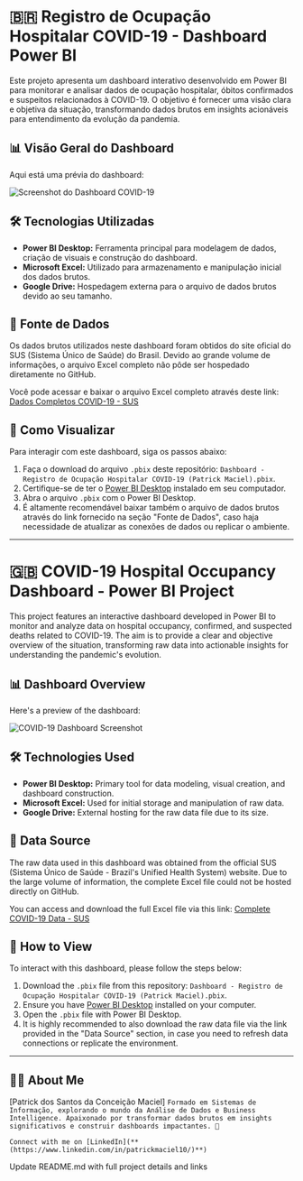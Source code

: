 # 🇧🇷 Registro de Ocupação Hospitalar COVID-19 - Dashboard Power BI

Este projeto apresenta um dashboard interativo desenvolvido em Power BI para monitorar e analisar dados de ocupação hospitalar, óbitos confirmados e suspeitos relacionados à COVID-19. O objetivo é fornecer uma visão clara e objetiva da situação, transformando dados brutos em insights acionáveis para entendimento da evolução da pandemia.

## 📊 Visão Geral do Dashboard

Aqui está uma prévia do dashboard:

![Screenshot do Dashboard COVID-19](Images/My_Dashboard_Covid19_PowerBI.png)

## 🛠️ Tecnologias Utilizadas

* **Power BI Desktop:** Ferramenta principal para modelagem de dados, criação de visuais e construção do dashboard.
* **Microsoft Excel:** Utilizado para armazenamento e manipulação inicial dos dados brutos.
* **Google Drive:** Hospedagem externa para o arquivo de dados brutos devido ao seu tamanho.

## 📁 Fonte de Dados

Os dados brutos utilizados neste dashboard foram obtidos do site oficial do SUS (Sistema Único de Saúde) do Brasil. Devido ao grande volume de informações, o arquivo Excel completo não pôde ser hospedado diretamente no GitHub.

Você pode acessar e baixar o arquivo Excel completo através deste link:
[Dados Completos COVID-19 - SUS](**https://drive.google.com/file/d/1jY9cAofW-CvJyYrfNNiXeOAYD3Rgtevd/view**)

## 🚀 Como Visualizar

Para interagir com este dashboard, siga os passos abaixo:

1.  Faça o download do arquivo `.pbix` deste repositório: `Dashboard - Registro de Ocupação Hospitalar COVID-19 (Patrick Maciel).pbix`.
2.  Certifique-se de ter o [Power BI Desktop](https://powerbi.microsoft.com/desktop/) instalado em seu computador.
3.  Abra o arquivo `.pbix` com o Power BI Desktop.
4.  É altamente recomendável baixar também o arquivo de dados brutos através do link fornecido na seção "Fonte de Dados", caso haja necessidade de atualizar as conexões de dados ou replicar o ambiente.

---

# 🇬🇧 COVID-19 Hospital Occupancy Dashboard - Power BI Project

This project features an interactive dashboard developed in Power BI to monitor and analyze data on hospital occupancy, confirmed, and suspected deaths related to COVID-19. The aim is to provide a clear and objective overview of the situation, transforming raw data into actionable insights for understanding the pandemic's evolution.

## 📊 Dashboard Overview

Here's a preview of the dashboard:

![COVID-19 Dashboard Screenshot](Images/My_Dashboard_Covid19_PowerBI.png)

## 🛠️ Technologies Used

* **Power BI Desktop:** Primary tool for data modeling, visual creation, and dashboard construction.
* **Microsoft Excel:** Used for initial storage and manipulation of raw data.
* **Google Drive:** External hosting for the raw data file due to its size.

## 📁 Data Source

The raw data used in this dashboard was obtained from the official SUS (Sistema Único de Saúde - Brazil's Unified Health System) website. Due to the large volume of information, the complete Excel file could not be hosted directly on GitHub.

You can access and download the full Excel file via this link:
[Complete COVID-19 Data - SUS](**https://drive.google.com/file/d/1jY9cAofW-CvJyYrfNNiXeOAYD3Rgtevd/view**)

## 🚀 How to View

To interact with this dashboard, please follow the steps below:

1.  Download the `.pbix` file from this repository: `Dashboard - Registro de Ocupação Hospitalar COVID-19 (Patrick Maciel).pbix`.
2.  Ensure you have [Power BI Desktop](https://powerbi.microsoft.com/desktop/) installed on your computer.
3.  Open the `.pbix` file with Power BI Desktop.
4.  It is highly recommended to also download the raw data file via the link provided in the "Data Source" section, in case you need to refresh data connections or replicate the environment.

---

## 👨‍💻 About Me

[Patrick dos Santos da Conceição Maciel]
`Formado em Sistemas de Informação, explorando o mundo da Análise de Dados e Business Intelligence. Apaixonado por transformar dados brutos em insights significativos e construir dashboards impactantes. 🌱`

`Connect with me on [LinkedIn](**(https://www.linkedin.com/in/patrickmaciel10/)**)`

Update README.md with full project details and links
